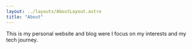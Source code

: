 ```yaml
---
layout: ../layouts/AboutLayout.astro
title: "About"
---
```


This is my personal website and blog were I focus on my interests and my tech journey.
